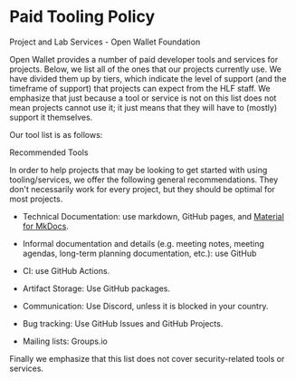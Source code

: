 # Paid Tooling Policy

Project and Lab Services - Open Wallet Foundation

Open Wallet provides a number of paid developer tools and services for projects. Below, we list all of the ones that our projects currently use. We have divided them up by tiers, which indicate the level of support (and the timeframe of support) that projects can expect from the HLF staff. We emphasize that just because a tool or service is not on this list does not mean projects cannot use it; it just means that they will have to (mostly) support it themselves.

Our tool list is as follows:

Recommended Tools

In order to help projects that may be looking to get started with using tooling/services, we offer the following general recommendations. They don't necessarily work for every project, but they should be optimal for most projects.

-   Technical Documentation: use markdown, GitHub pages, and [Material for MkDocs](https://squidfunk.github.io/mkdocs-material/).

-   Informal documentation and details (e.g. meeting notes, meeting agendas, long-term planning documentation, etc.): use GitHub

-   CI: use GitHub Actions.

-   Artifact Storage: Use GitHub packages.

-   Communication: Use Discord, unless it is blocked in your country.

-   Bug tracking: Use GitHub Issues and GitHub Projects.

-   Mailing lists: Groups.io

Finally we emphasize that this list does not cover security-related tools or services.
